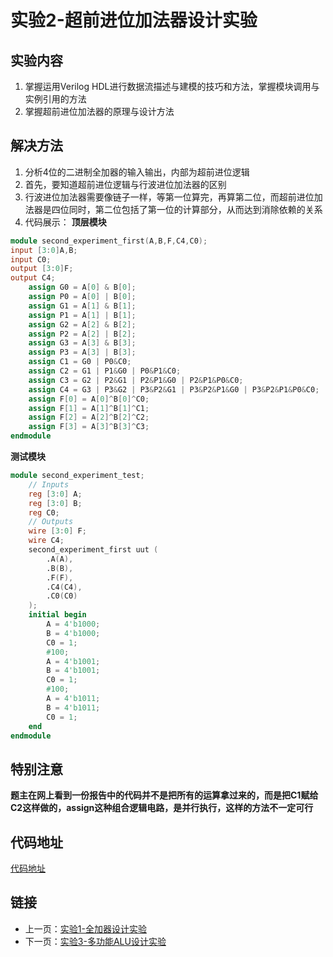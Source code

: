 # 实验2-超前进位加法器设计实验

## 实验内容

1. 掌握运用Verilog HDL进行数据流描述与建模的技巧和方法，掌握模块调用与实例引用的方法
2. 掌握超前进位加法器的原理与设计方法

## 解决方法

1. 分析4位的二进制全加器的输入输出，内部为超前进位逻辑
2. 首先，要知道超前进位逻辑与行波进位加法器的区别
3. 行波进位加法器需要像链子一样，等第一位算完，再算第二位，而超前进位加法器是四位同时，第二位包括了第一位的计算部分，从而达到消除依赖的关系
4. 代码展示：
   **顶层模块**

```verilog
module second_experiment_first(A,B,F,C4,C0);
input [3:0]A,B;
input C0;
output [3:0]F;
output C4;
	assign G0 = A[0] & B[0];
	assign P0 = A[0] | B[0];
	assign G1 = A[1] & B[1];
	assign P1 = A[1] | B[1];
	assign G2 = A[2] & B[2];
	assign P2 = A[2] | B[2];
	assign G3 = A[3] & B[3];
	assign P3 = A[3] | B[3];
	assign C1 = G0 | P0&C0;
	assign C2 = G1 | P1&G0 | P0&P1&C0;
	assign C3 = G2 | P2&G1 | P2&P1&G0 | P2&P1&P0&C0;
	assign C4 = G3 | P3&G2 | P3&P2&G1 | P3&P2&P1&G0 | P3&P2&P1&P0&C0;
	assign F[0] = A[0]^B[0]^C0;
	assign F[1] = A[1]^B[1]^C1;
	assign F[2] = A[2]^B[2]^C2;
	assign F[3] = A[3]^B[3]^C3;
endmodule
```

**测试模块**

```verilog
module second_experiment_test;
	// Inputs
	reg [3:0] A;
	reg [3:0] B;
	reg C0;
	// Outputs
	wire [3:0] F;
	wire C4;
	second_experiment_first uut (
		.A(A),
		.B(B),
		.F(F),
		.C4(C4),
		.C0(C0)
	);
	initial begin
		A = 4'b1000;
		B = 4'b1000;
		C0 = 1;
		#100;
		A = 4'b1001;
		B = 4'b1001;
		C0 = 1;
		#100;
		A = 4'b1011;
		B = 4'b1011;
		C0 = 1;
	end
endmodule
```

## 特别注意

**题主在网上看到一份报告中的代码并不是把所有的运算拿过来的，而是把C1赋给C2这样做的，assign这种组合逻辑电路，是并行执行，这样的方法不一定可行**

## 代码地址

[代码地址](../Second_experiment)

## 链接

* 上一页：[实验1-全加器设计实验](./First_experiment.md)
* 下一页：[实验3-多功能ALU设计实验](./Third_experiment.md)